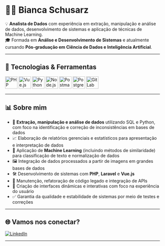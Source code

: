 # 👩‍💻 Bianca Schusarz

💡 **Analista de Dados** com experiência em extração, manipulação e análise de dados, desenvolvimento de sistemas e aplicação de técnicas de Machine Learning.  
🎓 Formada em **Análise e Desenvolvimento de Sistemas** e atualmente cursando **Pós-graduação em Ciência de Dados e Inteligência Artificial**.  

---

## 🚀 Tecnologias & Ferramentas

<p align="left">
  <img src="https://cdn.jsdelivr.net/gh/devicons/devicon/icons/php/php-original.svg" alt="PHP" width="40" height="40"/>
  <img src="https://cdn.jsdelivr.net/gh/devicons/devicon/icons/vuejs/vuejs-original.svg" alt="Vue.js" width="40" height="40"/> 
  <img src="https://cdn.jsdelivr.net/gh/devicons/devicon/icons/python/python-original.svg" alt="Python" width="40" height="40"/> 
  <img src="https://cdn.jsdelivr.net/gh/devicons/devicon/icons/nodejs/nodejs-original.svg" alt="Node.js" width="40" height="40"/> 
  <img src="https://www.vectorlogo.zone/logos/getpostman/getpostman-icon.svg" alt="Postman" width="40" height="40"/> 
  <img src="https://cdn.jsdelivr.net/gh/devicons/devicon/icons/postgresql/postgresql-original.svg" alt="PostgreSQL" width="40" height="40"/> 
  <img src="https://cdn.jsdelivr.net/gh/devicons/devicon/icons/gitlab/gitlab-original.svg" alt="GitLab" width="40" height="40"/> 
</p>

---

## 📊 Sobre mim
- 📌 **Extração, manipulação e análise de dados** utilizando SQL e Python, com foco na identificação e correção de inconsistências em bases de dados  
- 📈 Elaboração de relatórios gerenciais e estatísticos para apresentação e interpretação de dados  
- 🤖 Aplicação de **Machine Learning** (incluindo métodos de similaridade) para classificação de texto e normalização de dados  
- 🖼️ Integração de dados processados a partir de imagens em grandes bases de dados  
- 🛠️ Desenvolvimento de sistemas com **PHP**, **Laravel** e **Vue.js**  
- 🔄 Manutenção, refatoração de código legado e integração de APIs  
- 🎨 Criação de interfaces dinâmicas e interativas com foco na experiência do usuário  
- ✅ Garantia da qualidade e estabilidade de sistemas por meio de testes e correções  

---

## 🌐 Vamos nos conectar?
[![LinkedIn](https://img.shields.io/badge/LinkedIn-0077B5?style=for-the-badge&logo=linkedin&logoColor=white)](https://www.linkedin.com/in/bianca-schusarz/)  

---

